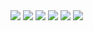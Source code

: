 
<img src="https://picsum.photos/2000/45/?0" style="margin-bottom: - var(--base-size-16);"> 
<img src="https://picsum.photos/2000/44/?1" style="margin-bottom: - var(--base-size-16);"> 
<img src="https://picsum.photos/2000/43/?2" style="margin-bottom: - var(--base-size-16);"> 
<img src="https://picsum.photos/2000/42/?3" style="margin-bottom: - var(--base-size-16);"> 
<img src="https://picsum.photos/2000/41/?4" style="margin-bottom: - var(--base-size-16);"> 
<img src="https://picsum.photos/2000/40/?5" style="margin-bottom: - var(--base-size-16);"> 
